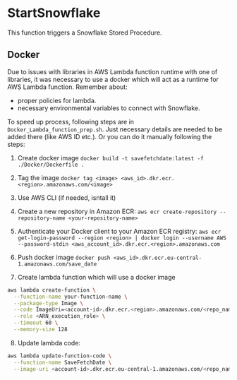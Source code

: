 # StartSnowflake
This function triggers a Snowflake Stored Procedure.

## Docker
Due to issues with libraries in AWS Lambda function runtime with one of libraries, it was necessary to use a docker which will act as a runtime for AWS Lambda function. Remember about:
- proper policies for lambda. 
- necessary environmental variables to connect with Snowflake.

To speed up process, following steps are in `Docker_Lambda_function_prep.sh`. 
Just necessary details are needed to be added there (like AWS ID etc.). Or you can do it manually following the steps:

1. Create docker image
`docker build -t savefetchdate:latest -f ./Docker/Dockerfile .`

2. Tag the image
`docker tag <image> <aws_id>.dkr.ecr.<region>.amazonaws.com/<image>`

3. Use AWS CLI (if needed, isntall it)

4. Create a new repository in Amazon ECR:
`aws ecr create-repository --repository-name <your-repository-name>`

5. Authenticate your Docker client to your Amazon ECR registry:
`aws ecr get-login-password --region <region> | docker login --username AWS --password-stdin <aws_account_id>.dkr.ecr.<region>.amazonaws.com`

6. Push docker image
`docker push <aws_id>.dkr.ecr.eu-central-1.amazonaws.com/save_date`

7. Create lambda function which will use a docker image
```bash
aws lambda create-function \
  --function-name your-function-name \
  --package-type Image \
  --code ImageUri=<account-id>.dkr.ecr.<region>.amazonaws.com/<repo_name>:latest \
  --role <ARN_execution_role> \
  --timeout 60 \
  --memory-size 128
```

8. Update lambda code:
```bash
aws lambda update-function-code \
  --function-name SaveFetchDate \
  --image-uri <account-id>.dkr.ecr.eu-central-1.amazonaws.com/<repo_name>:latest
